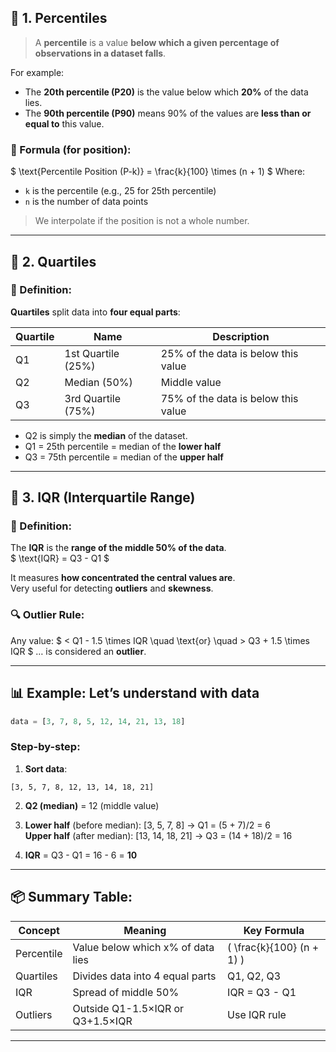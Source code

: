 
## 🔹 1. **Percentiles**

> A **percentile** is a value **below which a given percentage of observations in a dataset falls**.

For example:
- The **20th percentile (P20)** is the value below which **20%** of the data lies.
- The **90th percentile (P90)** means 90% of the values are **less than or equal to** this value.

### 🧮 Formula (for position):
$
\text{Percentile Position (P-k)} = \frac{k}{100} \times (n + 1)
$
Where:
- `k` is the percentile (e.g., 25 for 25th percentile)
- `n` is the number of data points

> We interpolate if the position is not a whole number.

---

## 🔹 2. **Quartiles**

### 📘 Definition:
**Quartiles** split data into **four equal parts**:

| Quartile | Name              | Description                          |
|----------|-------------------|--------------------------------------|
| Q1       | 1st Quartile (25%)| 25% of the data is below this value  |
| Q2       | Median (50%)      | Middle value                         |
| Q3       | 3rd Quartile (75%)| 75% of the data is below this value  |

- Q2 is simply the **median** of the dataset.
- Q1 = 25th percentile = median of the **lower half**
- Q3 = 75th percentile = median of the **upper half**

---

## 🔹 3. **IQR (Interquartile Range)**

### 📘 Definition:
The **IQR** is the **range of the middle 50% of the data**.  
$
\text{IQR} = Q3 - Q1
$

It measures **how concentrated the central values are**.  
Very useful for detecting **outliers** and **skewness**.

### 🔍 Outlier Rule:
Any value:
$
< Q1 - 1.5 \times IQR \quad \text{or} \quad > Q3 + 1.5 \times IQR
$
… is considered an **outlier**.

---

## 📊 Example: Let’s understand with data

```python
data = [3, 7, 8, 5, 12, 14, 21, 13, 18]
```

### Step-by-step:

1. **Sort data**:
```
[3, 5, 7, 8, 12, 13, 14, 18, 21]
```

2. **Q2 (median)** = 12 (middle value)

3. **Lower half** (before median): [3, 5, 7, 8] → Q1 = (5 + 7)/2 = 6  
   **Upper half** (after median): [13, 14, 18, 21] → Q3 = (14 + 18)/2 = 16

4. **IQR** = Q3 - Q1 = 16 - 6 = **10**

---


## 📦 Summary Table:

| Concept     | Meaning                              | Key Formula                    |
|-------------|---------------------------------------|--------------------------------|
| Percentile  | Value below which x% of data lies     | \( \frac{k}{100} (n + 1) \)    |
| Quartiles   | Divides data into 4 equal parts       | Q1, Q2, Q3                     |
| IQR         | Spread of middle 50%                  | IQR = Q3 - Q1                  |
| Outliers    | Outside Q1-1.5×IQR or Q3+1.5×IQR      | Use IQR rule                   |

---
